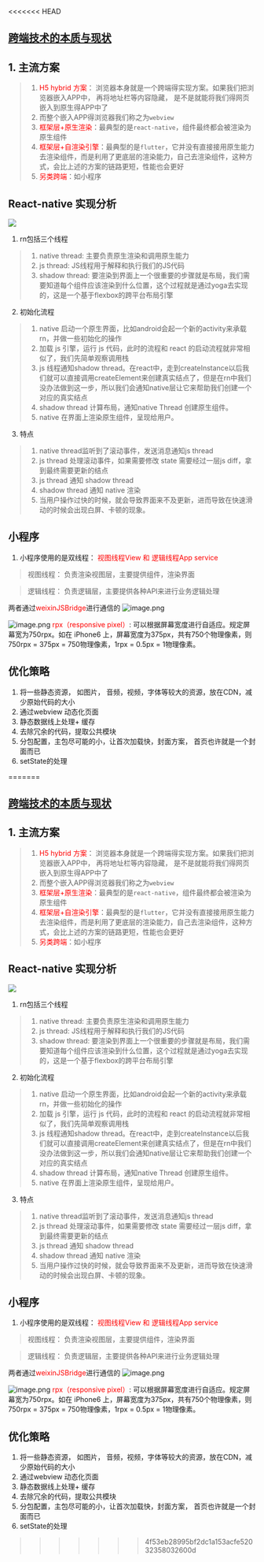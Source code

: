 <<<<<<< HEAD
## [跨端技术的本质与现状](https://mp.weixin.qq.com/s/XO4LIvglk2wrMT-Vjd6rkA)
## 1. 主流方案
> 1. <font color="red">H5 hybrid 方案</font>： 浏览器本身就是一个跨端得实现方案。如果我们把浏览器嵌入APP中， 再将地址栏等内容隐藏， 是不是就能将我们得网页嵌入到原生得APP中了
> 2. 而整个嵌入APP得浏览器我们称之为`webview`
> 3. <font color="red">框架层+原生渲染</font>：最典型的是`react-native`，组件最终都会被渲染为原生组件
> 4. <font color="red">框架层+自渲染引擎</font>：最典型的是`flutter`，它并没有直接接用原生能力去渲染组件，而是利用了更底层的渲染能力，自己去渲染组件，这种方式，会比上述的方案的链路更短，性能也会更好
> 5. <font color="red">另类跨端</font>：如小程序

## React-native 实现分析
![](https://mmbiz.qpic.cn/mmbiz_png/3xDuJ3eiciblnSuuXtDd9YR5Dax7ibLusLoeNPxBxupC4I6vLOYuIt6lHOS26IMctA2BOnjG87lUcLgO1wB0jYKvQ/640?wx_fmt=png&wxfrom=5&wx_lazy=1&wx_co=1)
1. rn包括三个线程
> 1. native thread: 主要负责原生渲染和调用原生能力
> 2. js thread: JS线程用于解释和执行我们的JS代码
> 3. shadow thread: 要渲染到界面上一个很重要的步骤就是布局，我们需要知道每个组件应该渲染到什么位置，这个过程就是通过yoga去实现的，这是一个基于flexbox的跨平台布局引擎

2. 初始化流程
> 1. native 启动一个原生界面，比如android会起一个新的activity来承载rn，并做一些初始化的操作
> 2. 加载 js 引擎，运行 js 代码，此时的流程和 react 的启动流程就非常相似了，我们先简单观察调用栈
> 3. js 线程通知shadow thread。在react中，走到createInstance以后我们就可以直接调用createElement来创建真实结点了，但是在rn中我们没办法做到这一步，所以我们会通知native层让它来帮助我们创建一个对应的真实结点
> 4. shadow thread 计算布局，通知native Thread 创建原生组件。
> 5. native 在界面上渲染原生组件，呈现给用户。

3. 特点
> 1. native thread监听到了滚动事件，发送消息通知js thread
> 2. js thread 处理滚动事件，如果需要修改 state 需要经过一层js diff，拿到最终需要更新的结点
> 3. js thread 通知 shadow thread
> 4. shadow thread 通知 native 渲染
> 5. 当用户操作过快的时候，就会导致界面来不及更新，进而导致在快速滑动的时候会出现白屏、卡顿的现象。

## 小程序

1. 小程序使用的是双线程： <font color=red>视图线程View 和 逻辑线程App service</font>
> 视图线程： 负责渲染视图层，主要提供组件，渲染界面

> 逻辑线程： 负责逻辑层，主要提供各种API来进行业务逻辑处理

两者通过<font color=red>weixinJSBridge</font>进行通信的
![image.png](https://imgcache.qq.com/operation/dianshi/other/0b8c427c5ad45e5105b390c6957c3_w662_h1014.e5da22e1853f0db7f65f52816a4224019b340573.png)


![image.png](https://imgcache.qq.com/operation/dianshi/other/1645168911-8551-620f490fd0c8b-846493.4e169eb1fdb4f08d7b23614b12a2c739c789cd8d.png)
<font color=red> rpx（responsive pixel）</font>: 可以根据屏幕宽度进行自适应。规定屏幕宽为750rpx。如在 iPhone6 上，屏幕宽度为375px，共有750个物理像素，则750rpx = 375px = 750物理像素，1rpx = 0.5px = 1物理像素。

## 优化策略
1. 将一些静态资源， 如图片， 音频，视频，字体等较大的资源，放在CDN，减少原始代码的大小
2. 通过webview 动态化页面
3. 静态数据线上处理+ 缓存
4. 去除冗余的代码，提取公共模块
5. 分包配置，主包尽可能的小，让首次加载快，封面方案， 首页也许就是一个封面而已
6. setState的处理
 


=======
## [跨端技术的本质与现状](https://mp.weixin.qq.com/s/XO4LIvglk2wrMT-Vjd6rkA)
## 1. 主流方案
> 1. <font color="red">H5 hybrid 方案</font>： 浏览器本身就是一个跨端得实现方案。如果我们把浏览器嵌入APP中， 再将地址栏等内容隐藏， 是不是就能将我们得网页嵌入到原生得APP中了
> 2. 而整个嵌入APP得浏览器我们称之为`webview`
> 3. <font color="red">框架层+原生渲染</font>：最典型的是`react-native`，组件最终都会被渲染为原生组件
> 4. <font color="red">框架层+自渲染引擎</font>：最典型的是`flutter`，它并没有直接接用原生能力去渲染组件，而是利用了更底层的渲染能力，自己去渲染组件，这种方式，会比上述的方案的链路更短，性能也会更好
> 5. <font color="red">另类跨端</font>：如小程序

## React-native 实现分析
![](https://mmbiz.qpic.cn/mmbiz_png/3xDuJ3eiciblnSuuXtDd9YR5Dax7ibLusLoeNPxBxupC4I6vLOYuIt6lHOS26IMctA2BOnjG87lUcLgO1wB0jYKvQ/640?wx_fmt=png&wxfrom=5&wx_lazy=1&wx_co=1)
1. rn包括三个线程
> 1. native thread: 主要负责原生渲染和调用原生能力
> 2. js thread: JS线程用于解释和执行我们的JS代码
> 3. shadow thread: 要渲染到界面上一个很重要的步骤就是布局，我们需要知道每个组件应该渲染到什么位置，这个过程就是通过yoga去实现的，这是一个基于flexbox的跨平台布局引擎

2. 初始化流程
> 1. native 启动一个原生界面，比如android会起一个新的activity来承载rn，并做一些初始化的操作
> 2. 加载 js 引擎，运行 js 代码，此时的流程和 react 的启动流程就非常相似了，我们先简单观察调用栈
> 3. js 线程通知shadow thread。在react中，走到createInstance以后我们就可以直接调用createElement来创建真实结点了，但是在rn中我们没办法做到这一步，所以我们会通知native层让它来帮助我们创建一个对应的真实结点
> 4. shadow thread 计算布局，通知native Thread 创建原生组件。
> 5. native 在界面上渲染原生组件，呈现给用户。

3. 特点
> 1. native thread监听到了滚动事件，发送消息通知js thread
> 2. js thread 处理滚动事件，如果需要修改 state 需要经过一层js diff，拿到最终需要更新的结点
> 3. js thread 通知 shadow thread
> 4. shadow thread 通知 native 渲染
> 5. 当用户操作过快的时候，就会导致界面来不及更新，进而导致在快速滑动的时候会出现白屏、卡顿的现象。

## 小程序

1. 小程序使用的是双线程： <font color=red>视图线程View 和 逻辑线程App service</font>
> 视图线程： 负责渲染视图层，主要提供组件，渲染界面

> 逻辑线程： 负责逻辑层，主要提供各种API来进行业务逻辑处理

两者通过<font color=red>weixinJSBridge</font>进行通信的
![image.png](https://imgcache.qq.com/operation/dianshi/other/0b8c427c5ad45e5105b390c6957c3_w662_h1014.e5da22e1853f0db7f65f52816a4224019b340573.png)


![image.png](https://imgcache.qq.com/operation/dianshi/other/1645168911-8551-620f490fd0c8b-846493.4e169eb1fdb4f08d7b23614b12a2c739c789cd8d.png)
<font color=red> rpx（responsive pixel）</font>: 可以根据屏幕宽度进行自适应。规定屏幕宽为750rpx。如在 iPhone6 上，屏幕宽度为375px，共有750个物理像素，则750rpx = 375px = 750物理像素，1rpx = 0.5px = 1物理像素。

## 优化策略
1. 将一些静态资源， 如图片， 音频，视频，字体等较大的资源，放在CDN，减少原始代码的大小
2. 通过webview 动态化页面
3. 静态数据线上处理+ 缓存
4. 去除冗余的代码，提取公共模块
5. 分包配置，主包尽可能的小，让首次加载快，封面方案， 首页也许就是一个封面而已
6. setState的处理
 


>>>>>>> 4f53eb28995bf2dc1a153acfe52032358032600d
